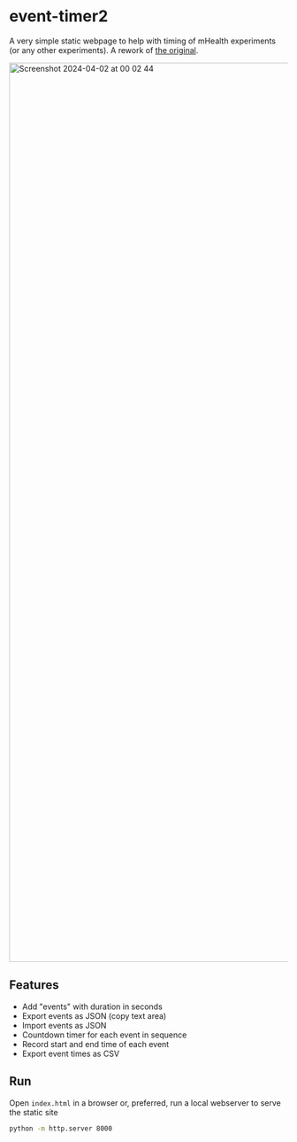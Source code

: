 # event-timer2

A very simple static webpage to help with timing of mHealth experiments (or any other experiments). A rework of [the original](https://github.com/HAbitsLab/EventTimerTool).

<img width="1624" alt="Screenshot 2024-04-02 at 00 02 44" src="https://github.com/HAbitsLab/event-timer2/assets/1065690/5828187c-1989-4a14-a6f3-5136e605173f">

## Features
* Add "events" with duration in seconds
* Export events as JSON (copy text area)
* Import events as JSON
* Countdown timer for each event in sequence
* Record start and end time of each event
* Export event times as CSV

## Run

Open `index.html` in a browser or, preferred, run a local webserver to serve the static site

```bash
python -m http.server 8000 
```

